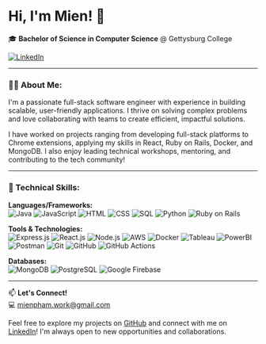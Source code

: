 # Hi, I'm Mien! 👋

🎓 **Bachelor of Science in Computer Science** @ Gettysburg College

[![LinkedIn](https://img.shields.io/badge/LinkedIn-MienPham-blue)](https://www.linkedin.com/in/mien-pham)

---

### 👩‍💻 About Me:
I'm a passionate full-stack software engineer with experience in building scalable, user-friendly applications. I thrive on solving complex problems and love collaborating with teams to create efficient, impactful solutions.

I have worked on projects ranging from developing full-stack platforms to Chrome extensions, applying my skills in React, Ruby on Rails, Docker, and MongoDB. I also enjoy leading technical workshops, mentoring, and contributing to the tech community!

---

### 🚀 Technical Skills:

**Languages/Frameworks:**  
![Java](https://img.shields.io/badge/Java-007396?style=flat&logo=java&logoColor=white)
![JavaScript](https://img.shields.io/badge/JavaScript-F7DF1E?style=flat&logo=javascript&logoColor=black)
![HTML](https://img.shields.io/badge/HTML5-E34F26?style=flat&logo=html5&logoColor=white)
![CSS](https://img.shields.io/badge/CSS3-1572B6?style=flat&logo=css3&logoColor=white)
![SQL](https://img.shields.io/badge/SQL-003B57?style=flat&logo=postgresql&logoColor=white)
![Python](https://img.shields.io/badge/Python-3776AB?style=flat&logo=python&logoColor=white)
![Ruby on Rails](https://img.shields.io/badge/Ruby_on_Rails-CC0000?style=flat&logo=rubyonrails&logoColor=white)

**Tools & Technologies:**  
![Express.js](https://img.shields.io/badge/Express.js-000000?style=flat&logo=express&logoColor=white)
![React.js](https://img.shields.io/badge/React-20232A?style=flat&logo=react&logoColor=61DAFB)
![Node.js](https://img.shields.io/badge/Node.js-43853D?style=flat&logo=node.js&logoColor=white)
![AWS](https://img.shields.io/badge/Amazon_AWS-232F3E?style=flat&logo=amazon-aws&logoColor=white)
![Docker](https://img.shields.io/badge/Docker-2496ED?style=flat&logo=docker&logoColor=white)
![Tableau](https://img.shields.io/badge/Tableau-E97627?style=flat&logo=tableau&logoColor=white)
![PowerBI](https://img.shields.io/badge/Power_BI-F2C811?style=flat&logo=powerbi&logoColor=black)
![Postman](https://img.shields.io/badge/Postman-FF6C37?style=flat&logo=postman&logoColor=white)
![Git](https://img.shields.io/badge/Git-F05032?style=flat&logo=git&logoColor=white)
![GitHub](https://img.shields.io/badge/GitHub-181717?style=flat&logo=github&logoColor=white)
![GitHub Actions](https://img.shields.io/badge/GitHub_Actions-2088FF?style=flat&logo=github-actions&logoColor=white)

**Databases:**  
![MongoDB](https://img.shields.io/badge/MongoDB-47A248?style=flat&logo=mongodb&logoColor=white)
![PostgreSQL](https://img.shields.io/badge/PostgreSQL-4169E1?style=flat&logo=postgresql&logoColor=white)
![Google Firebase](https://img.shields.io/badge/Firebase-FFCA28?style=flat&logo=firebase&logoColor=black)

---

📫 **Let's Connect!**  
💻 [mienpham.work@gmail.com](mailto:mienpham.work@gmail.com)

Feel free to explore my projects on [GitHub](https://github.com/mienpham04) and connect with me on [LinkedIn](https://linkedin.com/in/mien-pham)! I'm always open to new opportunities and collaborations.
